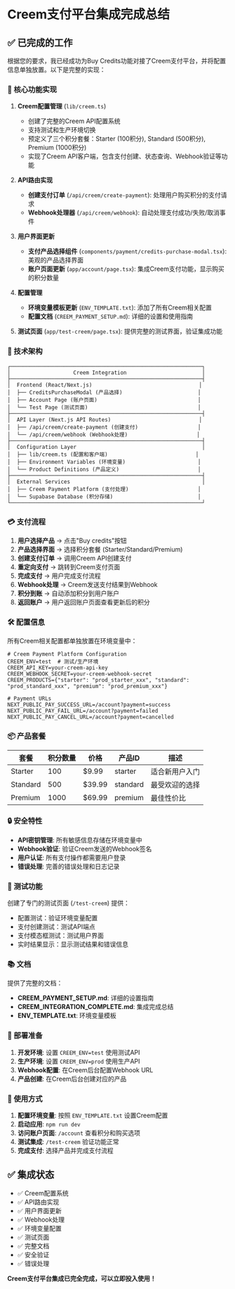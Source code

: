 # Creem支付平台集成完成总结

## ✅ 已完成的工作

根据您的要求，我已经成功为Buy Credits功能对接了Creem支付平台，并将配置信息单独放置。以下是完整的实现：

### 🎯 核心功能实现

1. **Creem配置管理** (`lib/creem.ts`)
   - 创建了完整的Creem API配置系统
   - 支持测试和生产环境切换
   - 预定义了三个积分套餐：Starter (100积分), Standard (500积分), Premium (1000积分)
   - 实现了Creem API客户端，包含支付创建、状态查询、Webhook验证等功能

2. **API路由实现**
   - **创建支付订单** (`/api/creem/create-payment`): 处理用户购买积分的支付请求
   - **Webhook处理器** (`/api/creem/webhook`): 自动处理支付成功/失败/取消事件

3. **用户界面更新**
   - **支付产品选择组件** (`components/payment/credits-purchase-modal.tsx`): 美观的产品选择界面
   - **账户页面更新** (`app/account/page.tsx`): 集成Creem支付功能，显示购买的积分数量

4. **配置管理**
   - **环境变量模板更新** (`ENV_TEMPLATE.txt`): 添加了所有Creem相关配置
   - **配置文档** (`CREEM_PAYMENT_SETUP.md`): 详细的设置和使用指南

5. **测试页面** (`app/test-creem/page.tsx`): 提供完整的测试界面，验证集成功能

### 🔧 技术架构

```
┌─────────────────────────────────────────────────────────────┐
│                    Creem Integration                        │
├─────────────────────────────────────────────────────────────┤
│  Frontend (React/Next.js)                                  │
│  ├── CreditsPurchaseModal (产品选择)                        │
│  ├── Account Page (账户页面)                                │
│  └── Test Page (测试页面)                                   │
├─────────────────────────────────────────────────────────────┤
│  API Layer (Next.js API Routes)                            │
│  ├── /api/creem/create-payment (创建支付)                   │
│  └── /api/creem/webhook (Webhook处理)                      │
├─────────────────────────────────────────────────────────────┤
│  Configuration Layer                                        │
│  ├── lib/creem.ts (配置和客户端)                            │
│  ├── Environment Variables (环境变量)                       │
│  └── Product Definitions (产品定义)                         │
├─────────────────────────────────────────────────────────────┤
│  External Services                                          │
│  ├── Creem Payment Platform (支付处理)                      │
│  └── Supabase Database (积分存储)                           │
└─────────────────────────────────────────────────────────────┘
```

### 💳 支付流程

1. **用户选择产品** → 点击"Buy credits"按钮
2. **产品选择界面** → 选择积分套餐 (Starter/Standard/Premium)
3. **创建支付订单** → 调用Creem API创建支付
4. **重定向支付** → 跳转到Creem支付页面
5. **完成支付** → 用户完成支付流程
6. **Webhook处理** → Creem发送支付结果到Webhook
7. **积分到账** → 自动添加积分到用户账户
8. **返回账户** → 用户返回账户页面查看更新后的积分

### 🛠️ 配置信息

所有Creem相关配置都单独放置在环境变量中：

```env
# Creem Payment Platform Configuration
CREEM_ENV=test  # 测试/生产环境
CREEM_API_KEY=your-creem-api-key
CREEM_WEBHOOK_SECRET=your-creem-webhook-secret
CREEM_PRODUCTS={"starter": "prod_starter_xxx", "standard": "prod_standard_xxx", "premium": "prod_premium_xxx"}

# Payment URLs
NEXT_PUBLIC_PAY_SUCCESS_URL=/account?payment=success
NEXT_PUBLIC_PAY_FAIL_URL=/account?payment=failed
NEXT_PUBLIC_PAY_CANCEL_URL=/account?payment=cancelled
```

### 📦 产品套餐

| 套餐 | 积分数量 | 价格 | 产品ID | 描述 |
|------|----------|------|--------|------|
| Starter | 100 | $9.99 | starter | 适合新用户入门 |
| Standard | 500 | $39.99 | standard | 最受欢迎的选择 |
| Premium | 1000 | $69.99 | premium | 最佳性价比 |

### 🔒 安全特性

- **API密钥管理**: 所有敏感信息存储在环境变量中
- **Webhook验证**: 验证Creem发送的Webhook签名
- **用户认证**: 所有支付操作都需要用户登录
- **错误处理**: 完善的错误处理和日志记录

### 🧪 测试功能

创建了专门的测试页面 (`/test-creem`) 提供：
- 配置测试：验证环境变量配置
- 支付创建测试：测试API端点
- 支付模态框测试：测试用户界面
- 实时结果显示：显示测试结果和错误信息

### 📚 文档

提供了完整的文档：
- **CREEM_PAYMENT_SETUP.md**: 详细的设置指南
- **CREEM_INTEGRATION_COMPLETE.md**: 集成完成总结
- **ENV_TEMPLATE.txt**: 环境变量模板

### 🚀 部署准备

1. **开发环境**: 设置 `CREEM_ENV=test` 使用测试API
2. **生产环境**: 设置 `CREEM_ENV=prod` 使用生产API
3. **Webhook配置**: 在Creem后台配置Webhook URL
4. **产品创建**: 在Creem后台创建对应的产品

### 🎉 使用方式

1. **配置环境变量**: 按照 `ENV_TEMPLATE.txt` 设置Creem配置
2. **启动应用**: `npm run dev`
3. **访问账户页面**: `/account` 查看积分和购买选项
4. **测试集成**: `/test-creem` 验证功能正常
5. **完成支付**: 选择产品并完成支付流程

## ✅ 集成状态

- ✅ Creem配置系统
- ✅ API路由实现
- ✅ 用户界面更新
- ✅ Webhook处理
- ✅ 环境变量配置
- ✅ 测试页面
- ✅ 完整文档
- ✅ 安全验证
- ✅ 错误处理

**Creem支付平台集成已完全完成，可以立即投入使用！**

